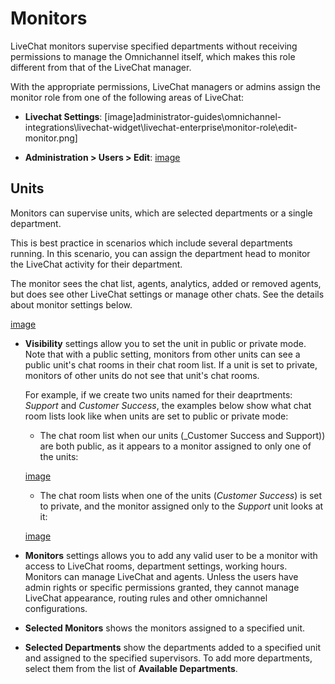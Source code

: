 # Monitors

LiveChat monitors supervise specified departments without receiving permissions to manage the Omnichannel itself, which makes this role different from that of the LiveChat manager.

With the appropriate permissions, LiveChat managers or admins assign the monitor role from one of the following areas of LiveChat:

- **Livechat Settings**:
[image]administrator-guides\omnichannel-integrations\livechat-widget\livechat-enterprise\monitor-role\edit-monitor.png]

- **Administration > Users > Edit**:
[image](administrator-guides\omnichannel-integrations\livechat-widget\livechat-enterprise\monitor-role\edit-monitor.png)

## Units

Monitors can supervise units, which are selected departments or a single department.

This is best practice in scenarios which include several departments running. In this scenario, you can assign the department head to monitor the LiveChat activity for their department.

The monitor sees the chat list, agents, analytics, added or removed agents, but does see other LiveChat settings or manage other chats. See the details about monitor settings below.

[image](administrator-guides\omnichannel-integrations\livechat-widget\livechat-enterprise\monitor-role\edit-units.png])

- **Visibility** settings allow you to set the unit in public or private mode. Note that with a public setting, monitors from other units can see a public unit's chat rooms in their chat room list. If a unit is set to private, monitors of other units do not see that unit's chat rooms.

    For example, if we create two units named for their deaprtments: _Support_ and _Customer Success_, the examples below show what chat room lists look like when units are set to public or private mode:

    - The chat room list when our units (_Customer Success and Support)) are both public, as it appears to a monitor assigned to only one of the units:

    [image](administrator-guides\omnichannel-integrations\livechat-widget\livechat-enterprise\monitor-role\public-unit.png)

    - The chat room lists when one of the units (_Customer Success_) is set to private, and the monitor assigned only to the _Support_ unit looks at it:

    [image](administrator-guides\omnichannel-integrations\livechat-widget\livechat-enterprise\monitors-units\private-unit.png)

- **Monitors** settings allows you to add any valid user to be a monitor with access to LiveChat rooms, department settings, working hours. Monitors can manage LiveChat and agents. Unless the users have admin rights or specific permissions granted, they cannot manage LiveChat appearance, routing rules and other omnichannel configurations.

- **Selected Monitors** shows the monitors assigned to a specified unit.

- **Selected Departments** show the  departments added to a specified unit and assigned to the specified supervisors. To add more departments, select them from the list of **Available Departments**.
